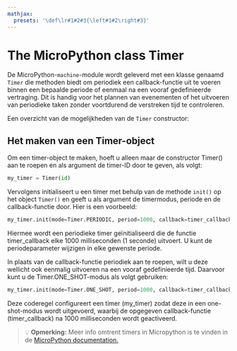 ```yaml
---
mathjax:
  presets: '\def\lr#1#2#3{\left#1#2\right#3}'
---
```


# The MicroPython class Timer

De MicroPython-`machine`-module wordt geleverd met een klasse genaamd `Timer` die methoden biedt om periodiek een callback-functie uit te voeren binnen een bepaalde periode of eenmaal na een vooraf gedefinieerde vertraging. Dit is handig voor het plannen van evenementen of het uitvoeren van periodieke taken zonder voortdurend de verstreken tijd te controleren.

Een overzicht van de mogelijkheden van de `Timer` constructor:

## Het maken van een Timer-object

Om een ​​timer-object te maken, hoeft u alleen maar de constructor Timer() aan te roepen en als argument de timer-ID door te geven, als volgt:

```python
my_timer = Timer(id)
```

Vervolgens initialiseert u een timer met behulp van de methode `init()` op het object `Timer()` en geeft u als argument de timermodus, periode en de callback-functie door. Hier is een voorbeeld:


```python
my_timer.init(mode=Timer.PERIODIC, period=1000, callback=timer_callback)
```

Hiermee wordt een periodieke timer geïnitialiseerd die de functie timer_callback elke 1000 milliseconden (1 seconde) uitvoert. U kunt de periodeparameter wijzigen in elke gewenste periode.

In plaats van de callback-functie periodiek aan te roepen, wilt u deze wellicht ook eenmalig uitvoeren na een vooraf gedefinieerde tijd. Daarvoor kunt u de Timer.ONE_SHOT-modus als volgt gebruiken:

```python
my_timer.init(mode=Timer.ONE_SHOT, period=1000, callback=timer_callback)
```

Deze coderegel configureert een timer (my_timer) zodat deze in een one-shot-modus wordt uitgevoerd, waarbij de opgegeven callback-functie (timer_callback) na 1000 milliseconden wordt geactiveerd.

> :bulb: **Opmerking:** Meer info omtrent timers in Micropython is te vinden in de [MicroPython documentation.](https://docs.micropython.org/en/latest/library/machine.Timer.html)

